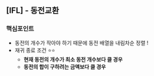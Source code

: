 ## [IFL] - 동전교환

### 핵심포인트 
- 동전의 개수가 작아야 하기 때문에 동전 배열을 내림차순 정렬 ! 
- 재귀 종료 조건 ⭐️⭐️
    - **현재 동전의 개수가 최소 동전 개수보다 클 경우**
    - **동전의 합이 구하려는 금액보다 클 경우**
